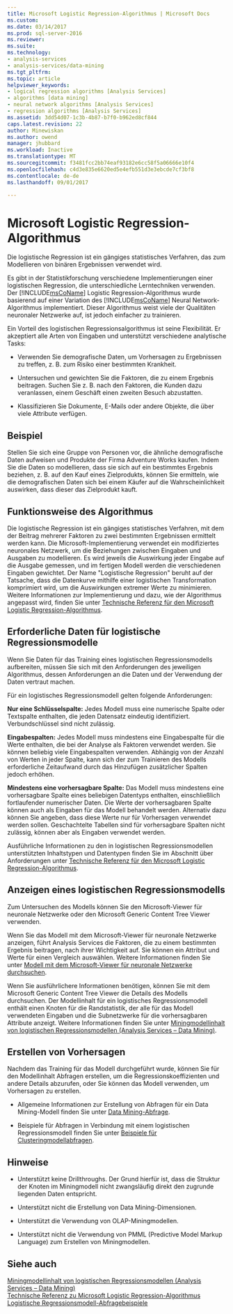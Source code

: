 ```yaml
---
title: Microsoft Logistic Regression-Algorithmus | Microsoft Docs
ms.custom: 
ms.date: 03/14/2017
ms.prod: sql-server-2016
ms.reviewer: 
ms.suite: 
ms.technology:
- analysis-services
- analysis-services/data-mining
ms.tgt_pltfrm: 
ms.topic: article
helpviewer_keywords:
- logical regression algorithms [Analysis Services]
- algorithms [data mining]
- neural network algorithms [Analysis Services]
- regression algorithms [Analysis Services]
ms.assetid: 3dd54d07-1c3b-4b87-b7f0-b962ed8cf844
caps.latest.revision: 22
author: Minewiskan
ms.author: owend
manager: jhubbard
ms.workload: Inactive
ms.translationtype: MT
ms.sourcegitcommit: f3481fcc2bb74eaf93182e6cc58f5a06666e10f4
ms.openlocfilehash: c4d3e835e6620ed5e4efb551d3e3ebcde7cf3bf8
ms.contentlocale: de-de
ms.lasthandoff: 09/01/2017

---
```

# <a name="microsoft-logistic-regression-algorithm"></a>Microsoft Logistic Regression-Algorithmus
  Die logistische Regression ist ein gängiges statistisches Verfahren, das zum Modellieren von binären Ergebnissen verwendet wird.  
  
 Es gibt in der Statistikforschung verschiedene Implementierungen einer logistischen Regression, die unterschiedliche Lerntechniken verwenden. Der [!INCLUDE[msCoName](../../includes/msconame-md.md)] Logistic Regression-Algorithmus wurde basierend auf einer Variation des [!INCLUDE[msCoName](../../includes/msconame-md.md)] Neural Network-Algorithmus implementiert. Dieser Algorithmus weist viele der Qualitäten neuronaler Netzwerke auf, ist jedoch einfacher zu trainieren.  
  
 Ein Vorteil des logistischen Regressionsalgorithmus ist seine Flexibilität. Er akzeptiert alle Arten von Eingaben und unterstützt verschiedene analytische Tasks:  
  
-   Verwenden Sie demografische Daten, um Vorhersagen zu Ergebnissen zu treffen, z. B. zum Risiko einer bestimmten Krankheit.  
  
-   Untersuchen und gewichten Sie die Faktoren, die zu einem Ergebnis beitragen. Suchen Sie z. B. nach den Faktoren, die Kunden dazu veranlassen, einem Geschäft einen zweiten Besuch abzustatten.  
  
-   Klassifizieren Sie Dokumente, E-Mails oder andere Objekte, die über viele Attribute verfügen.  
  
## <a name="example"></a>Beispiel  
 Stellen Sie sich eine Gruppe von Personen vor, die ähnliche demografische Daten aufweisen und Produkte der Firma Adventure Works kaufen. Indem Sie die Daten so modellieren, dass sie sich auf ein bestimmtes Ergebnis beziehen, z. B. auf den Kauf eines Zielprodukts, können Sie ermitteln, wie die demografischen Daten sich bei einem Käufer auf die Wahrscheinlichkeit auswirken, dass dieser das Zielprodukt kauft.  
  
## <a name="how-the-algorithm-works"></a>Funktionsweise des Algorithmus  
 Die logistische Regression ist ein gängiges statistisches Verfahren, mit dem der Beitrag mehrerer Faktoren zu zwei bestimmten Ergebnissen ermittelt werden kann. Die Microsoft-Implementierung verwendet ein modifiziertes neuronales Netzwerk, um die Beziehungen zwischen Eingaben und Ausgaben zu modellieren. Es wird jeweils die Auswirkung jeder Eingabe auf die Ausgabe gemessen, und im fertigen Modell werden die verschiedenen Eingaben gewichtet. Der Name "Logistische Regression" beruht auf der Tatsache, dass die Datenkurve mithilfe einer logistischen Transformation komprimiert wird, um die Auswirkungen extremer Werte zu minimieren. Weitere Informationen zur Implementierung und dazu, wie der Algorithmus angepasst wird, finden Sie unter [Technische Referenz für den Microsoft Logistic Regression-Algorithmus](../../analysis-services/data-mining/microsoft-logistic-regression-algorithm-technical-reference.md).  
  
## <a name="data-required-for-logistic-regression-models"></a>Erforderliche Daten für logistische Regressionsmodelle  
 Wenn Sie Daten für das Training eines logistischen Regressionsmodells aufbereiten, müssen Sie sich mit den Anforderungen des jeweiligen Algorithmus, dessen Anforderungen an die Daten und der Verwendung der Daten vertraut machen.  
  
 Für ein logistisches Regressionsmodell gelten folgende Anforderungen:  
  
 **Nur eine Schlüsselspalte:** Jedes Modell muss eine numerische Spalte oder Textspalte enthalten, die jeden Datensatz eindeutig identifiziert. Verbundschlüssel sind nicht zulässig.  
  
 **Eingabespalten:** Jedes Modell muss mindestens eine Eingabespalte für die Werte enthalten, die bei der Analyse als Faktoren verwendet werden. Sie können beliebig viele Eingabespalten verwenden. Abhängig von der Anzahl von Werten in jeder Spalte, kann sich der zum Trainieren des Modells erforderliche Zeitaufwand durch das Hinzufügen zusätzlicher Spalten jedoch erhöhen.  
  
 **Mindestens eine vorhersagbare Spalte:** Das Modell muss mindestens eine vorhersagbare Spalte eines beliebigen Datentyps enthalten, einschließlich fortlaufender numerischer Daten. Die Werte der vorhersagbaren Spalte können auch als Eingaben für das Modell behandelt werden. Alternativ dazu können Sie angeben, dass diese Werte nur für Vorhersagen verwendet werden sollen. Geschachtelte Tabellen sind für vorhersagbare Spalten nicht zulässig, können aber als Eingaben verwendet werden.  
  
 Ausführliche Informationen zu den in logistischen Regressionsmodellen unterstützten Inhaltstypen und Datentypen finden Sie im Abschnitt über Anforderungen unter [Technische Referenz für den Microsoft Logistic Regression-Algorithmus](../../analysis-services/data-mining/microsoft-logistic-regression-algorithm-technical-reference.md).  
  
## <a name="viewing-a-logistic-regression-model"></a>Anzeigen eines logistischen Regressionsmodells  
 Zum Untersuchen des Modells können Sie den Microsoft-Viewer für neuronale Netzwerke oder den Microsoft Generic Content Tree Viewer verwenden.  
  
 Wenn Sie das Modell mit dem Microsoft-Viewer für neuronale Netzwerke anzeigen, führt Analysis Services die Faktoren, die zu einem bestimmten Ergebnis beitragen, nach ihrer Wichtigkeit auf. Sie können ein Attribut und Werte für einen Vergleich auswählen. Weitere Informationen finden Sie unter [Modell mit dem Microsoft-Viewer für neuronale Netzwerke durchsuchen](../../analysis-services/data-mining/browse-a-model-using-the-microsoft-neural-network-viewer.md).  
  
 Wenn Sie ausführlichere Informationen benötigen, können Sie mit dem Microsoft Generic Content Tree Viewer die Details des Modells durchsuchen. Der Modellinhalt für ein logistisches Regressionsmodell enthält einen Knoten für die Randstatistik, der alle für das Modell verwendeten Eingaben und die Subnetzwerke für die vorhersagbaren Attribute anzeigt. Weitere Informationen finden Sie unter [Miningmodellinhalt von logistischen Regressionsmodellen &#40;Analysis Services – Data Mining&#41;](../../analysis-services/data-mining/mining-model-content-for-logistic-regression-models.md).  
  
## <a name="creating-predictions"></a>Erstellen von Vorhersagen  
 Nachdem das Training für das Modell durchgeführt wurde, können Sie für den Modellinhalt Abfragen erstellen, um die Regressionskoeffizienten und andere Details abzurufen, oder Sie können das Modell verwenden, um Vorhersagen zu erstellen.  
  
-   Allgemeine Informationen zur Erstellung von Abfragen für ein Data Mining-Modell finden Sie unter [Data Mining-Abfrage](../../analysis-services/data-mining/data-mining-queries.md).  
  
-   Beispiele für Abfragen in Verbindung mit einem logistischen Regressionsmodell finden Sie unter [Beispiele für Clusteringmodellabfragen](../../analysis-services/data-mining/clustering-model-query-examples.md).  
  
## <a name="remarks"></a>Hinweise  
  
-   Unterstützt keine Drillthroughs. Der Grund hierfür ist, dass die Struktur der Knoten im Miningmodell nicht zwangsläufig direkt den zugrunde liegenden Daten entspricht.  
  
-   Unterstützt nicht die Erstellung von Data Mining-Dimensionen.  
  
-   Unterstützt die Verwendung von OLAP-Miningmodellen.  
  
-   Unterstützt nicht die Verwendung von PMML (Predictive Model Markup Language) zum Erstellen von Miningmodellen.  
  
## <a name="see-also"></a>Siehe auch  
 [Miningmodellinhalt von logistischen Regressionsmodellen &#40;Analysis Services – Data Mining&#41;](../../analysis-services/data-mining/mining-model-content-for-logistic-regression-models.md)   
 [Technische Referenz zu Microsoft Logistic Regression-Algorithmus](../../analysis-services/data-mining/microsoft-logistic-regression-algorithm-technical-reference.md)   
 [Logistische Regressionsmodell-Abfragebeispiele](../../analysis-services/data-mining/logistic-regression-model-query-examples.md)  
  
  

